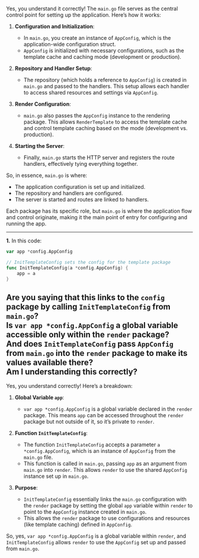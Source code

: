 Yes, you understand it correctly! The `main.go` file serves as the central control point for setting up the application. Here’s how it works:

1. **Configuration and Initialization**:
   - In `main.go`, you create an instance of `AppConfig`, which is the application-wide configuration struct.
   - `AppConfig` is initialized with necessary configurations, such as the template cache and caching mode (development or production).

2. **Repository and Handler Setup**:
   - The repository (which holds a reference to `AppConfig`) is created in `main.go` and passed to the handlers. This setup allows each handler to access shared resources and settings via `AppConfig`.

3. **Render Configuration**:
   - `main.go` also passes the `AppConfig` instance to the rendering package. This allows `RenderTemplate` to access the template cache and control template caching based on the mode (development vs. production).

4. **Starting the Server**:
   - Finally, `main.go` starts the HTTP server and registers the route handlers, effectively tying everything together.

So, in essence, `main.go` is where:
- The application configuration is set up and initialized.
- The repository and handlers are configured.
- The server is started and routes are linked to handlers.

Each package has its specific role, but `main.go` is where the application flow and control originate, making it the main point of entry for configuring and running the app.

---

**1.** In this code:

   ```go
   var app *config.AppConfig

   // InitTemplateConfig sets the config for the template package
   func InitTemplateConfig(a *config.AppConfig) {
       app = a
   }
   ```

   Are you saying that this links to the `config` package by calling `InitTemplateConfig` from `main.go`?  
   Is `var app *config.AppConfig` a global variable accessible only within the `render` package?  
   And does `InitTemplateConfig` pass `AppConfig` from `main.go` into the `render` package to make its values available there?  
   Am I understanding this correctly?
--

Yes, you understand correctly! Here’s a breakdown:

1. **Global Variable `app`**:
   - `var app *config.AppConfig` is a global variable declared in the `render` package. This means `app` can be accessed throughout the `render` package but not outside of it, so it’s private to `render`.

2. **Function `InitTemplateConfig`**:
   - The function `InitTemplateConfig` accepts a parameter `a *config.AppConfig`, which is an instance of `AppConfig` from the `main.go` file.
   - This function is called in `main.go`, passing `app` as an argument from `main.go` into `render`. This allows `render` to use the shared `AppConfig` instance set up in `main.go`.

3. **Purpose**:
   - `InitTemplateConfig` essentially links the `main.go` configuration with the `render` package by setting the global `app` variable within `render` to point to the `AppConfig` instance created in `main.go`. 
   - This allows the `render` package to use configurations and resources (like template caching) defined in `AppConfig`.

So, yes, `var app *config.AppConfig` is a global variable within `render`, and `InitTemplateConfig` allows `render` to use the `AppConfig` set up and passed from `main.go`.